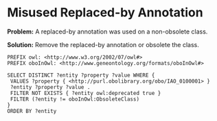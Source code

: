 # Misused Replaced-by Annotation

**Problem:** A replaced-by annotation was used on a non-obsolete class.

**Solution:** Remove the replaced-by annotation or obsolete the class.

```sparql
PREFIX owl: <http://www.w3.org/2002/07/owl#>
PREFIX oboInOwl: <http://www.geneontology.org/formats/oboInOwl#>

SELECT DISTINCT ?entity ?property ?value WHERE {
 VALUES ?property { <http://purl.obolibrary.org/obo/IAO_0100001> }
 ?entity ?property ?value .
 FILTER NOT EXISTS { ?entity owl:deprecated true }
 FILTER (?entity != oboInOwl:ObsoleteClass)
}
ORDER BY ?entity
```